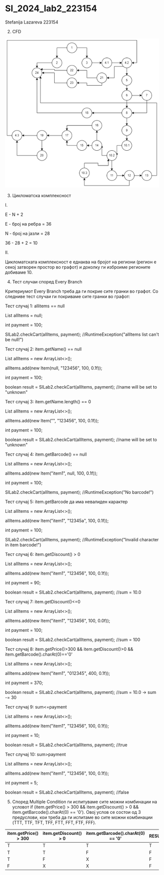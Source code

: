 # SI_2024_lab2_223154
Stefanija Lazareva 223154


2. CFD

![Control Flow Diagram](CFD.png)


3. Цикломатска комплексност

I.

E - N + 2

E - број на ребра = 36

N - број на јазли = 28

36 - 28 + 2 = 10

II.

Цикломатската комплексност е еднаква на бројот на региони (регион е секој затворен простор во графот) и доколку ги изброиме регионите добиваме 10.



4. Тест случаи според Every Branch

Критериумот Every Branch треба да ги покрие сите гранки во графот. Со следниве тест случаи ги покриваме сите гранки во графот:

Тест случај 1: allitems == null

List<Item> allItems = null;

int payment = 100;

SILab2.checkCart(allItems, payment); //RuntimeException("allItems list can't be null!")


Тест случај 2: item.getName() == null

List<Item> allItems = new ArrayList<>();

allItems.add(new Item(null, "123456", 100, 0.1f));

int payment = 100;

boolean result = SILab2.checkCart(allItems, payment); //name will be set to "unknown"


Тест случај 3: item.getName.length() == 0

List<Item> allItems = new ArrayList<>();

allItems.add(new Item("", "123456", 100, 0.1f));

int payment = 100;

boolean result = SILab2.checkCart(allItems, payment); //name will be set to "unknown"


Тест случај 4: item.getBarcode() == null

List<Item> allItems = new ArrayList<>();

allItems.add(new Item("item1", null, 100, 0.1f));

int payment = 100;

SILab2.checkCart(allItems, payment); //RuntimeException("No barcode!")


Тест случај 5: item.getBarcode да има невалиден карактер

List<Item> allItems = new ArrayList<>();

allItems.add(new Item("item1", "12345a", 100, 0.1f));

int payment = 100;

SILab2.checkCart(allItems, payment); //RuntimeException("Invalid character in item barcode!")


Тест случај 6: item.getDiscount() > 0

List<Item> allItems = new ArrayList<>();

allItems.add(new Item("item1", "123456", 100, 0.1f));

int payment = 90;

boolean result = SILab2.checkCart(allItems, payment); //sum = 10.0


Тест случај 7: item.getDiscount()<=0

List<Item> allItems = new ArrayList<>();

allItems.add(new Item("item1", "123456", 100, 0.0f));

int payment = 100;

boolean result = SILab2.checkCart(allItems, payment); //sum = 100


Тест случај 8: item.getPrice()>300 && item.getDiscount()>0 && item.getBarcode().charAt(0)=='0'

List<Item> allItems = new ArrayList<>();

allItems.add(new Item("item1", "012345", 400, 0.1f));

int payment = 370;

boolean result = SILab2.checkCart(allItems, payment); //sum = 10.0 -> sum -= 30


Тест случај 9: sum<=payment

List<Item> allItems = new ArrayList<>();

allItems.add(new Item("item1", "123456", 100, 0.1f));

int payment = 10;

boolean result = SILab2.checkCart(allItems, payment); //true


Тест случај 10: sum>payment

List<Item> allItems = new ArrayList<>();

allItems.add(new Item("item1", "123456", 100, 0.1f));

int payment = 5;

boolean result = SILab2.checkCart(allItems, payment); //false



5. Според Multiple Condition ги испитуваме сите можни комбинации на условот if (item.getPrice() > 300 && item.getDiscount() > 0 && item.getBarcode().charAt(0) == '0'). Овој услов се состои од 3 предуслови, кои треба да ги испитаме во сите можни комбинации (TTT, TTF, TFT, TFF, FTT, FFT, FTF, FFF).

| item.getPrice() > 300  |    item.getDiscount() > 0   |   item.getBarcode().charAt(0) == '0'   |   RESULT  |
|------------------------|-----------------------------|----------------------------------------|-----------|
| T                      |     T                       |     T	                                |   T       |
| T	                     |     T                       |     F                                  |   F       |
| T	                     |     F                       |     X                                  |   F       |
| F                      |     X                       |     X                                  |   F       |


